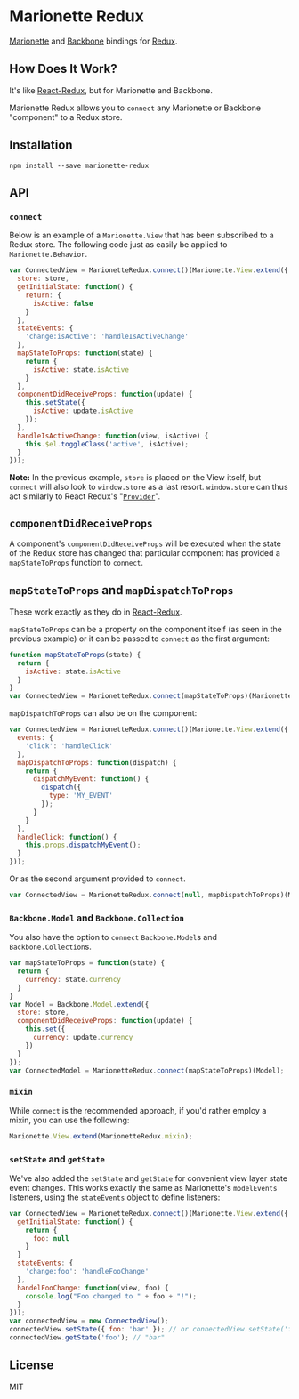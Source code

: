 Marionette Redux
=========================

[Marionette](https://github.com/marionettejs/backbone.marionette) and [Backbone](https://github.com/jashkenas/backbone) bindings for [Redux](https://github.com/reactjs/redux).

## How Does It Work?

It's like [React-Redux](https://github.com/reactjs/react-redux), but for Marionette and Backbone.

Marionette Redux allows you to `connect` any Marionette or Backbone "component" to a Redux store.

## Installation

```
npm install --save marionette-redux
```

## API

### `connect`

Below is an example of a `Marionette.View` that has been subscribed to a Redux store. The following code just as easily be applied to `Marionette.Behavior`.

```js
var ConnectedView = MarionetteRedux.connect()(Marionette.View.extend({
  store: store,
  getInitialState: function() {
    return: {
      isActive: false
    }
  },
  stateEvents: {
    'change:isActive': 'handleIsActiveChange'
  },
  mapStateToProps: function(state) {
    return {
      isActive: state.isActive
    }
  },
  componentDidReceiveProps: function(update) {
    this.setState({
      isActive: update.isActive
    });
  },
  handleIsActiveChange: function(view, isActive) {
    this.$el.toggleClass('active', isActive);
  }
}));
```
__Note:__ In the previous example, `store` is placed on the View itself, but `connect` will also look to `window.store` as a last resort. `window.store` can thus act similarly to React Redux's "[`Provider`](https://github.com/reactjs/react-redux/blob/master/docs/api.md#provider-store)".

## `componentDidReceiveProps`

A component's `componentDidReceiveProps` will be executed when the state of the Redux store has changed that particular component has provided a `mapStateToProps` function to `connect`.

## `mapStateToProps` and `mapDispatchToProps`

These work exactly as they do in [React-Redux](https://github.com/reactjs/react-redux).

`mapStateToProps` can be a property on the component itself (as seen in the previous example) or it can be passed to `connect` as the first argument:

```js
function mapStateToProps(state) {
  return {
    isActive: state.isActive
  }
}
var ConnectedView = MarionetteRedux.connect(mapStateToProps)(Marionette.View.extend({…}));
```

`mapDispatchToProps` can also be on the component:

```js
var ConnectedView = MarionetteRedux.connect()(Marionette.View.extend({
  events: {
    'click': 'handleClick'
  },
  mapDispatchToProps: function(dispatch) {
    return {
      dispatchMyEvent: function() {
        dispatch({
          type: 'MY_EVENT'
        });
      }
    }
  },
  handleClick: function() {
    this.props.dispatchMyEvent();
  }
}));
```

Or as the second argument provided to `connect`.

```js
var ConnectedView = MarionetteRedux.connect(null, mapDispatchToProps)(Marionette.View.extend({…}));
```

### `Backbone.Model` and `Backbone.Collection`

You also have the option to `connect` `Backbone.Model`s and `Backbone.Collection`s.

```js
var mapStateToProps = function(state) {
  return {
    currency: state.currency
  }
}
var Model = Backbone.Model.extend({
  store: store,
  componentDidReceiveProps: function(update) {
    this.set({
      currency: update.currency
    })
  }
});
var ConnectedModel = MarionetteRedux.connect(mapStateToProps)(Model);
```

### `mixin`

While `connect` is the recommended approach, if you'd rather employ a mixin, you can use the following:

```js
Marionette.View.extend(MarionetteRedux.mixin);
```

### `setState` and `getState`

We've also added the `setState` and `getState` for convenient view layer state event changes. This works exactly the same as Marionette's `modelEvents` listeners, using the `stateEvents` object to define listeners:

```js
var ConnectedView = MarionetteRedux.connect()(Marionette.View.extend({
  getInitialState: function() {
    return {
      foo: null
    }
  }
  stateEvents: {
    'change:foo': 'handleFooChange'
  },
  handelFooChange: function(view, foo) {
    console.log("Foo changed to " + foo + "!");
  }
}));
var connectedView = new ConnectedView();
connectedView.setState({ foo: 'bar' }); // or connectedView.setState('foo', 'bar');
connectedView.getState('foo'); // "bar"
```

## License

MIT

